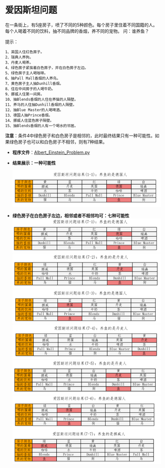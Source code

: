 # 爱因斯坦问题

在一条街上，有5座房子，喷了不同的5种颜色。每个房子里住着不同国籍的人。每个人喝着不同的饮料，抽不同品牌的香烟，养不同的宠物。 问：谁养鱼？

提示：
```
1、英国人住红色房子。
2、瑞典人养狗。
3、丹麦人喝茶。
4、绿色房子紧挨着白色房子，并在白色房子左边。
5、绿色房子主人喝咖啡。
6、抽Pall Mall香烟的人养鸟。
7、黄色房子主人抽Dunhill香烟。
8、住在中间房子的人喝牛奶。
9、挪威人住第一间房。
10、抽Blends香烟的人住在养猫的人隔壁。
11、养马的人住抽Dunhill香烟的人隔壁。
12、抽Blue Master的人喝啤酒。
13、德国人抽Prince香烟。
14、挪威人住蓝色房子隔壁。
15、抽Blends香烟的人有一个喝水的邻居。
```
**注意**：条件4中绿色房子和白色房子是相邻的，此时最终结果只有一种可能性。如果绿色房子也可以和白色房子不相邻，则有7种结果。


* **程序文件**：[Albert_Einstein_Problem.py](https://github.com/Anfany/Funny-Math-Problem-by-Python3/blob/master/Einstein's%20Puzzle/Albert_Einstein_Problem.py)

* **结果展示：一种可能性**

  ![image](https://github.com/Anfany/Funny-Math-Problem-by-Python3/blob/master/Einstein's%20Puzzle/11.png)



* **绿色房子在白色房子左边，相邻或者不相邻均可：七种可能性**
![image](https://github.com/Anfany/Funny-Math-Problem-by-Python3/blob/master/Einstein's%20Puzzle/71.png)![image](https://github.com/Anfany/Funny-Math-Problem-by-Python3/blob/master/Einstein's%20Puzzle/72.png)![image](https://github.com/Anfany/Funny-Math-Problem-by-Python3/blob/master/Einstein's%20Puzzle/73.png)![image](https://github.com/Anfany/Funny-Math-Problem-by-Python3/blob/master/Einstein's%20Puzzle/74.png)![image](https://github.com/Anfany/Funny-Math-Problem-by-Python3/blob/master/Einstein's%20Puzzle/75.png)![image](https://github.com/Anfany/Funny-Math-Problem-by-Python3/blob/master/Einstein's%20Puzzle/76.png)![image](https://github.com/Anfany/Funny-Math-Problem-by-Python3/blob/master/Einstein's%20Puzzle/77.png)
